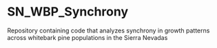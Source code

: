 # SN_WBP_Synchrony
Repository containing code that analyzes synchrony in growth patterns across whitebark pine populations in the Sierra Nevadas
